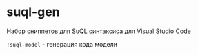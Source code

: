 # suql-gen

Набор сниппетов для SuQL синтаксиса для Visual Studio Code

`!suql-model` - генерация кода модели

